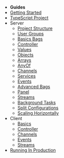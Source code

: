 - __**Guides**__
 - [Getting Started](guides/gettingStarted.md)
 - [TypeScript Project](guides/typeScriptProject.md)
 - <span id="hl1">Server</span> 
   - [Project Structure](guides/server/projectStructure.md)
   - [User Groups](guides/server/userGroups.md)
   - [Basics Bags](guides/server/basicsBags.md)
   - [Controller](guides/server/controller.md)
   - [Values](guides/server/values.md)
   - [Objects](guides/server/objects.md)
   - [Arrays](guides/server/arrays.md) 
   - [AnyOf](guides/server/anyOf.md)
   - [Channels](guides/server/channels.md) 
   - [Services](guides/server/services.md)
   - [Events](guides/server/events.md)
   - [Advanced Bags](guides/server/advancedBags.md)
   - [Panel](guides/server/panel.md)
   - [Streams](guides/server/streams.md)
   - [Background Tasks](guides/server/backgroundTasks.md)
   - [Split Configurations](guides/server/splitConfigurations.md)
   - [Scaling Horizontally](guides/server/scalingHorizontally.md) 
 - <span id="hl1">Client</span> 
   - [Basics](guides/client/basics.md)
   - [Controller](guides/client/controller.md)
   - [Channels](guides/client/channels.md)
   - [Events](guides/client/events.md)
   - [Streams](guides/client/streams.md)
 - [Running In Production](guides/runningInProduction.md)
